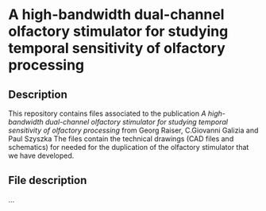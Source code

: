 # A high-bandwidth dual-channel olfactory stimulator for studying temporal sensitivity of olfactory processing 
## Description
This repository contains files associated to the publication _A high-bandwidth dual-channel olfactory stimulator for studying temporal sensitivity of olfactory processing_ from Georg Raiser, C.Giovanni Galizia and Paul Szyszka
The files contain the technical drawings (CAD files and schematics) for needed for the duplication of the olfactory stimulator that we have developed.

## File description
...

##
